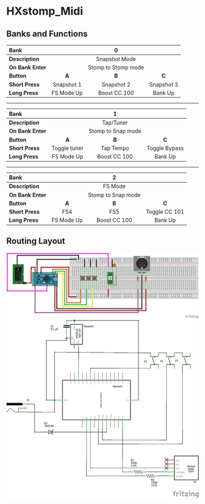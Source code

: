 # HXstomp_Midi

## Banks and Functions

| Bank              |            |          0           |            |
| :---------------- | :--------: | :------------------: | :--------: |
| **Description**   |            |    Snapshot Mode     |            |
| **On Bank Enter** |            |  Stomp to Stomp mode |            |
| **Button**        |   **A**    |        **B**         |   **C**    |
| **Short Press**   | Snapshot 1 |      Snapshot 2      | Snapshot 3 |
| **Long Press**    | FS Mode Up |     Boost CC 100     |  Bank Up   |

---

| Bank              |              |         1          |               |
| :---------------- | :----------: | :----------------: | :-----------: |
| **Description**   |              |     Tap/Tuner      |               |
| **On Bank Enter** |              | Stomp to Snap mode |               |
| **Button**        |    **A**     |       **B**        |     **C**     |
| **Short Press**   | Toggle tuner |     Tap Tempo      | Toggle Bypass |
| **Long Press**    |  FS Mode Up  |    Boost CC 100    |    Bank Up    |

---

| Bank              |            |         2          |               |
| :---------------- | :--------: | :----------------: | :-----------: |
| **Description**   |            |      FS Mode       |               |
| **On Bank Enter** |            | Stomp to Snap mode |               |
| **Button**        |   **A**    |       **B**        |     **C**     |
| **Short Press**   |    FS4     |        FS5         | Toggle CC 101 |
| **Long Press**    | FS Mode Up |    Boost CC 100    |    Bank Up    |

## Routing Layout

![](HX_Stomp_Midi_Steckplatine.png)
![](HX_Stomp_Midi_Schaltplan.png)
